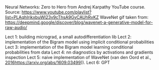 Neural Networks: Zero to Hero from Andrej Karpathy YouTube course. 
Source: https://www.youtube.com/playlist?list=PLAqhIrjkxbuWI23v9cThsA9GvCAUhRvKZ 
WaveNet gif taken from: https://deepmind.google/discover/blog/wavenet-a-generative-model-for-raw-audio/

Lect 1: building micrograd, a small autodifferentiation lib 
Lect 2: implementation of the Bigram model using implicit conditional probabilities
Lect 3: implementation of the Bigram model learning conditional probabilities from data
Lect 4: nn diagnostics by activations and gradients inspection
Lect 5: naive implementation of WaveNet (van den Oord et al., [2016](https://arxiv.org/abs/1609.03499)https://arxiv.org/abs/1609.03499)).
Lect 6: GPT
